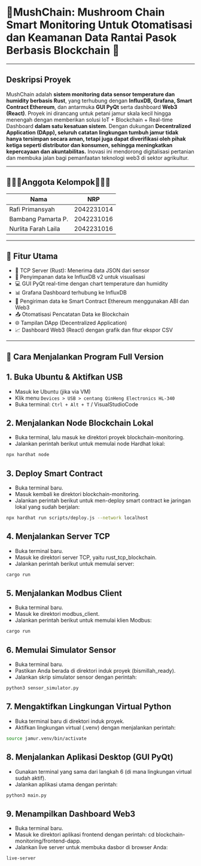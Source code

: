 # 🍄MushChain: Mushroom Chain Smart Monitoring Untuk Otomatisasi dan Keamanan Data Rantai Pasok Berbasis Blockchain 🍄

---
## Deskripsi Proyek

MushChain adalah **sistem monitoring data sensor temperature dan humidity berbasis Rust**, yang terhubung dengan **InfluxDB, Grafana, Smart Contract Ethereum**, dan antarmuka **GUI PyQt** serta dashboard **Web3 (React)**. Proyek ini dirancang untuk petani jamur skala kecil hingga menengah dengan memberikan solusi IoT + Blockchain + Real-time Dashboard **dalam satu kesatuan sistem**. Dengan dukungan **Decentralized Application (DApp), seluruh catatan lingkungan tumbuh jamur tidak hanya tersimpan secara aman, tetapi juga dapat diverifikasi oleh pihak ketiga seperti distributor dan konsumen, sehingga meningkatkan kepercayaan dan akuntabilitas.** Inovasi ini mendorong digitalisasi pertanian dan membuka jalan bagi pemanfaatan teknologi web3 di sektor agrikultur.

---
## 👷🏻‍♂️Anggota Kelompok👷🏻‍♀️

| Nama               | NRP       |
|---                 |---        |
| Rafi Primansyah    | 2042231014|
| Bambang Pamarta P. | 2042231016|
| Nurlita Farah Laila| 2042231016|

---
## 🔧 Fitur Utama

- 📡 TCP Server (Rust): Menerima data JSON dari sensor
- 🧐 Penyimpanan data ke InfluxDB v2 untuk visualisasi
- 💻 GUI PyQt real-time dengan chart temperature dan humidity
- 📊 Grafana Dashboard terhubung ke InfluxDB
- 🔐 Pengiriman data ke Smart Contract Ethereum menggunakan ABI dan Web3
- 📤 Otomatisasi Pencatatan Data ke Blockchain
- 🌐 Tampilan DApp (Decentralized Application)
- 📈 Dashboard Web3 (React) dengan grafik dan fitur ekspor CSV

---
## 🚀 Cara Menjalankan Program Full Version

## 1. Buka Ubuntu & Aktifkan USB
- Masuk ke Ubuntu (jika via VM)
- Klik menu `Devices > USB > centang QinHeng Electronics HL-340`
- Buka terminal: `Ctrl + Alt + T` / VisualStudioCode

## 2. Menjalankan Node Blockchain Lokal
- Buka terminal, lalu masuk ke direktori proyek blockchain-monitoring.
- Jalankan perintah berikut untuk memulai node Hardhat lokal:
```bash
npx hardhat node
```

## 3. Deploy Smart Contract
- Buka terminal baru.
- Masuk kembali ke direktori blockchain-monitoring.
- Jalankan perintah berikut untuk men-deploy smart contract ke jaringan lokal yang sudah berjalan:
```bash
npx hardhat run scripts/deploy.js --network localhost
```

## 4. Menjalankan Server TCP
- Buka terminal baru.
- Masuk ke direktori server TCP, yaitu rust_tcp_blockchain.
- Jalankan perintah berikut untuk memulai server:
```bash
cargo run
```

## 5. Menjalankan Modbus Client
- Buka terminal baru.
- Masuk ke direktori modbus_client.
- Jalankan perintah berikut untuk memulai klien Modbus:
```bash
cargo run
```

## 6. Memulai Simulator Sensor
- Buka terminal baru.
- Pastikan Anda berada di direktori induk proyek (bismillah_ready).
- Jalankan skrip simulator sensor dengan perintah:
```bash
python3 sensor_simulator.py
```

## 7. Mengaktifkan Lingkungan Virtual Python
- Buka terminal baru di direktori induk proyek.
- Aktifkan lingkungan virtual (.venv) dengan menjalankan perintah:
```bash
source jamur.venv/bin/activate
```

## 8. Menjalankan Aplikasi Desktop (GUI PyQt)
- Gunakan terminal yang sama dari langkah 6 (di mana lingkungan virtual sudah aktif).
- Jalankan aplikasi utama dengan perintah:
```bash
python3 main.py
```

## 9. Menampilkan Dashboard Web3
- Buka terminal baru.
- Masuk ke direktori aplikasi frontend dengan perintah: cd blockchain-monitoring/frontend-dapp.
- Jalankan live server untuk membuka dasbor di browser Anda:
```bash
live-server
```
